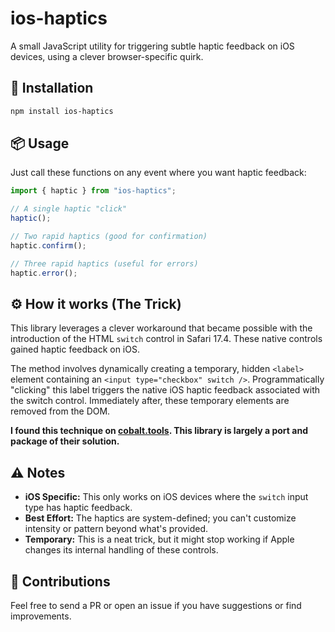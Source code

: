 # ios-haptics

A small JavaScript utility for triggering subtle haptic feedback on iOS devices,
using a clever browser-specific quirk.

## 🚀 Installation

```sh
npm install ios-haptics
```

## 📦 Usage

Just call these functions on any event where you want haptic feedback:

```javascript
import { haptic } from "ios-haptics";

// A single haptic "click"
haptic();

// Two rapid haptics (good for confirmation)
haptic.confirm();

// Three rapid haptics (useful for errors)
haptic.error();
```

## ⚙️ How it works (The Trick)

This library leverages a clever workaround that became possible with the
introduction of the HTML `switch` control in Safari 17.4. These native controls
gained haptic feedback on iOS.

The method involves dynamically creating a temporary, hidden `<label>` element
containing an `<input type="checkbox" switch />`. Programmatically "clicking"
this label triggers the native iOS haptic feedback associated with the switch
control. Immediately after, these temporary elements are removed from the DOM.

**I found this technique on [cobalt.tools](https://cobalt.tools). This library
is largely a port and package of their solution.**

## ⚠️ Notes

- **iOS Specific:** This only works on iOS devices where the `switch` input type
  has haptic feedback.
- **Best Effort:** The haptics are system-defined; you can't customize intensity
  or pattern beyond what's provided.
- **Temporary:** This is a neat trick, but it might stop working if Apple
  changes its internal handling of these controls.

## 🤝 Contributions

Feel free to send a PR or open an issue if you have suggestions or find
improvements.
